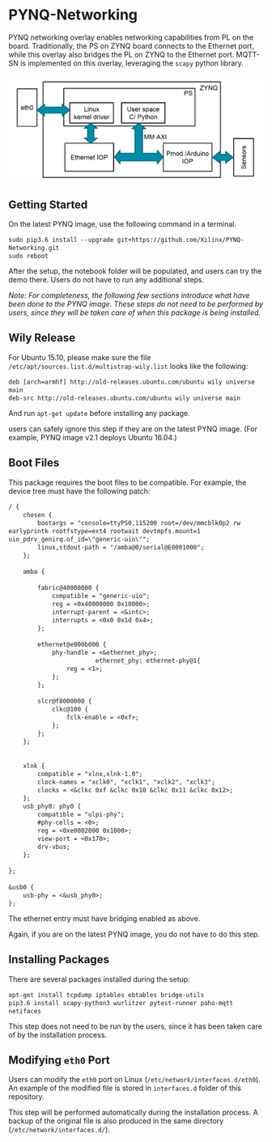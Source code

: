 # PYNQ-Networking
PYNQ networking overlay enables networking capabilities from PL on the board.
Traditionally, the PS on ZYNQ board connects to the Ethernet port, while this 
overlay also bridges the PL on ZYNQ to the Ethernet port. MQTT-SN is 
implemented on this overlay, leveraging the `scapy` python library.

![](./block_diagram.jpg)

## Getting Started
On the latest PYNQ image, use the following command in a terminal.

```
sudo pip3.6 install --upgrade git+https://github.com/Xilinx/PYNQ-Networking.git
sudo reboot
```

After the setup, the notebook folder will be populated, and users can try
the demo there. Users do not have to run any additional steps.

*Note: For completeness, the following few sections introduce what have been done
to the PYNQ image. These steps do not need to be performed
by users, since they will be taken care of when this package is being installed.*

## Wily Release
For Ubuntu 15.10, please make sure the file
`/etc/apt/sources.list.d/multistrap-wily.list` looks like the following:

```
deb [arch=armhf] http://old-releases.ubuntu.com/ubuntu wily universe main
deb-src http://old-releases.ubuntu.com/ubuntu wily universe main
```

And run `apt-get update` before installing any package.

users can safely ignore this step if they are on the latest PYNQ image.
(For example, PYNQ image v2.1 deploys Ubuntu 16.04.)

## Boot Files
This package requires the boot files to be compatible. 
For example, the device tree must have the following patch:

```
/ {
	chosen {
		bootargs = "console=ttyPS0,115200 root=/dev/mmcblk0p2 rw earlyprintk rootfstype=ext4 rootwait devtmpfs.mount=1 uio_pdrv_genirq.of_id=\"generic-uio\"";
		linux,stdout-path = "/amba@0/serial@E0001000";
	};

	amba {

		fabric@40000000 {
			compatible = "generic-uio";
			reg = <0x40000000 0x10000>;
			interrupt-parent = <&intc>;
			interrupts = <0x0 0x1d 0x4>;
		};

		ethernet@e000b000 {
			phy-handle = <&ethernet_phy>;
                        ethernet_phy: ethernet-phy@1{
				reg = <1>;
			};
		};

		slcr@f8000000 {
			clkc@100 {
				fclk-enable = <0xf>;
			};
		};
	};


	xlnk {
		compatible = "xlnx,xlnk-1.0";
		clock-names = "xclk0", "xclk1", "xclk2", "xclk3";
		clocks = <&clkc 0xf &clkc 0x10 &clkc 0x11 &clkc 0x12>;
	};
	usb_phy0: phy0 {
		compatible = "ulpi-phy";
		#phy-cells = <0>;
		reg = <0xe0002000 0x1000>;
		view-port = <0x170>;
		drv-vbus;
	};
   
};

&usb0 {
	usb-phy = <&usb_phy0>;
};
```
The ethernet entry must have bridging enabled as above.

Again, if you are on the latest PYNQ image, you do not have
to do this step.

## Installing Packages
There are several packages installed during the setup:

```shell
apt-get install tcpdump iptables ebtables bridge-utils
pip3.6 install scapy-python3 wurlitzer pytest-runner paho-mqtt netifaces
```
This step does not need to be run by the users, since it
has been taken care of by the installation process.

## Modifying `eth0` Port
Users can modify the `eth0` port on Linux 
(`/etc/network/interfaces.d/eth0`). An example of the modified file is stored
in `interfaces.d` folder of this repository.

This step will be performed automatically during the installation process. 
A backup of the original file is also produced in the same directory 
(`/etc/network/interfaces.d/`).

